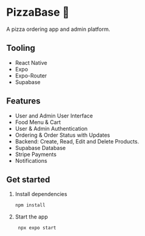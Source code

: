 # PizzaBase 🍕

A pizza ordering app and admin platform.

## Tooling 

- React Native
- Expo
- Expo-Router
- Supabase

## Features
- User and Admin User Interface
- Food Menu & Cart
- User & Admin Authentication
- Ordering & Order Status with Updates
- Backend: Create, Read, Edit and Delete Products.
- Supabase Database
- Stripe Payments
- Notifications 

## Get started

1. Install dependencies

   ```bash
   npm install
   ```

2. Start the app

   ```bash
    npx expo start
   ```